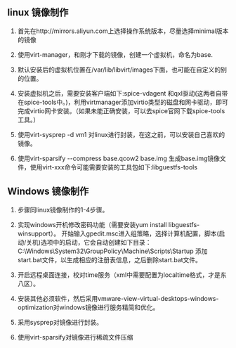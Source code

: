 ## linux 镜像制作
1. 首先在http://mirrors.aliyun.com上选择操作系统版本，尽量选择minimal版本的镜像

2. 使用virt-manager，和刚才下载的镜像，创建一个虚拟机，命名为base.

3. 默认安装后的虚拟机位置在/var/lib/libvirt/images下面，也可能在自定义的别的位置。

4. 安装虚拟机之后，需要安装客户端如下:spice-vdagent 和qxl驱动(这两者自带在spice-tools中。)，利用virtmanager添加virtio类型的磁盘和网卡驱动，即可完成virtio网卡安装。（如果未能正确安装，可以去spice官网下载spice-tools工具。）

5. 使用virt-sysprep -d vm1 对linux进行封装，在这之前，可以安装自己喜欢的镜像。

6. 使用virt-sparsify --compress base.qcow2  base.img 生成base.img镜像文件，使用virt-xxx命令可能需要安装的工具包如下:libguestfs-tools

## Windows 镜像制作
1. 步骤同linux镜像制作的1-4步骤。

2. 实现windows开机修改密码功能（需要安装yum install libguestfs-winsupport）。
开始输入gpedit.msc进入组策略，选择计算机配置，脚本(启动/关机)选项中的启动，它会自动创建如下目录：
   C:\Windows\System32\GroupPolicy\Machine\Scripts\Startup
  添加start.bat文件，以生成相应的注册表信息，之后删除start.bat文件。
  
3. 开启远程桌面连接，校对time服务（xml中需要配置为localtime格式，才是东八区）。

6. 安装其他必须软件，然后采用vmware-view-virtual-desktops-windows-optimization对windows镜像进行服务精简和优化。

7. 采用sysprep对镜像进行封装。

8. 使用virt-sparsify对镜像进行稀疏文件压缩
